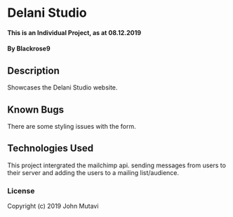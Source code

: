 # Delani Studio
#### This is an Individual Project, as at 08.12.2019
#### By Blackrose9
## Description
Showcases the Delani Studio website.
## Known Bugs
There are some styling issues with the form.
## Technologies Used
This project intergrated the mailchimp api. sending messages from users to their server and adding the users to a mailing list/audience. 
### License
Copyright (c) 2019 John Mutavi